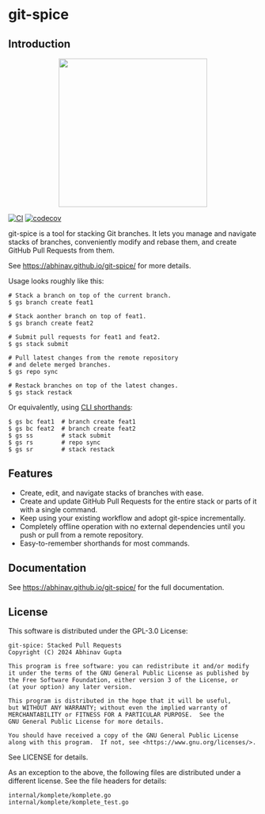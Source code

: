 # git-spice

## Introduction

<div align="center">
  <img src="doc/src/img/logo.png" width="300"/>
</div>

[![CI](https://github.com/abhinav/git-spice/actions/workflows/ci.yml/badge.svg)](https://github.com/abhinav/git-spice/actions/workflows/ci.yml)
[![codecov](https://codecov.io/gh/abhinav/git-spice/graph/badge.svg?token=FE4S370I4A)](https://codecov.io/gh/abhinav/git-spice)

</div>

git-spice is a tool for stacking Git branches.
It lets you manage and navigate stacks of branches,
conveniently modify and rebase them,
and create GitHub Pull Requests from them.

See <https://abhinav.github.io/git-spice/> for more details.

Usage looks roughly like this:

```shell
# Stack a branch on top of the current branch.
$ gs branch create feat1

# Stack aonther branch on top of feat1.
$ gs branch create feat2

# Submit pull requests for feat1 and feat2.
$ gs stack submit

# Pull latest changes from the remote repository
# and delete merged branches.
$ gs repo sync

# Restack branches on top of the latest changes.
$ gs stack restack
```

Or equivalently, using [CLI shorthands](https://abhinav.github.io/git-spice/cli/shorthand/):

```shell
$ gs bc feat1  # branch create feat1
$ gs bc feat2  # branch create feat2
$ gs ss        # stack submit
$ gs rs        # repo sync
$ gs sr        # stack restack
```

## Features

- Create, edit, and navigate stacks of branches with ease.
- Create and update GitHub Pull Requests for the entire stack
  or parts of it with a single command.
- Keep using your existing workflow and adopt git-spice incrementally.
- Completely offline operation with no external dependencies
  until you push or pull from a remote repository.
- Easy-to-remember shorthands for most commands.

## Documentation

See <https://abhinav.github.io/git-spice/> for the full documentation.

## License

This software is distributed under the GPL-3.0 License:

```
git-spice: Stacked Pull Requests
Copyright (C) 2024 Abhinav Gupta

This program is free software: you can redistribute it and/or modify
it under the terms of the GNU General Public License as published by
the Free Software Foundation, either version 3 of the License, or
(at your option) any later version.

This program is distributed in the hope that it will be useful,
but WITHOUT ANY WARRANTY; without even the implied warranty of
MERCHANTABILITY or FITNESS FOR A PARTICULAR PURPOSE.  See the
GNU General Public License for more details.

You should have received a copy of the GNU General Public License
along with this program.  If not, see <https://www.gnu.org/licenses/>.
```

See LICENSE for details.

As an exception to the above, the following files are distributed
under a different license. See the file headers for details:

```
internal/komplete/komplete.go
internal/komplete/komplete_test.go
```
